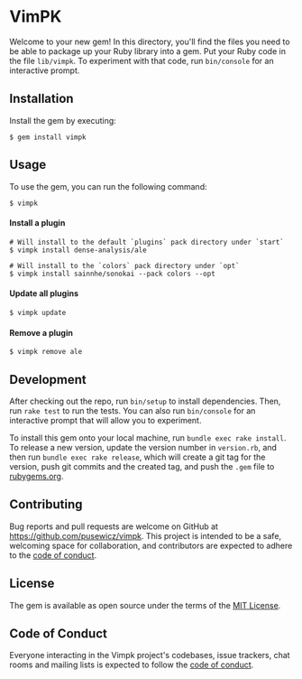 # VimPK

Welcome to your new gem! In this directory, you'll find the files you need to be able to package up your Ruby library into a gem. Put your Ruby code in the file `lib/vimpk`. To experiment with that code, run `bin/console` for an interactive prompt.

## Installation

Install the gem by executing:

    $ gem install vimpk

## Usage

To use the gem, you can run the following command:

    $ vimpk

#### Install a plugin

    # Will install to the default `plugins` pack directory under `start`
    $ vimpk install dense-analysis/ale

    # Will install to the `colors` pack directory under `opt`
    $ vimpk install sainnhe/sonokai --pack colors --opt

#### Update all plugins

    $ vimpk update

#### Remove a plugin

    $ vimpk remove ale

## Development

After checking out the repo, run `bin/setup` to install dependencies. Then, run `rake test` to run the tests. You can also run `bin/console` for an interactive prompt that will allow you to experiment.

To install this gem onto your local machine, run `bundle exec rake install`. To release a new version, update the version number in `version.rb`, and then run `bundle exec rake release`, which will create a git tag for the version, push git commits and the created tag, and push the `.gem` file to [rubygems.org](https://rubygems.org).

## Contributing

Bug reports and pull requests are welcome on GitHub at https://github.com/pusewicz/vimpk. This project is intended to be a safe, welcoming space for collaboration, and contributors are expected to adhere to the [code of conduct](https://github.com/pusewicz/vimpk/blob/main/CODE_OF_CONDUCT.md).

## License

The gem is available as open source under the terms of the [MIT License](https://opensource.org/licenses/MIT).

## Code of Conduct

Everyone interacting in the Vimpk project's codebases, issue trackers, chat rooms and mailing lists is expected to follow the [code of conduct](https://github.com/pusewicz/vimpk/blob/main/CODE_OF_CONDUCT.md).
